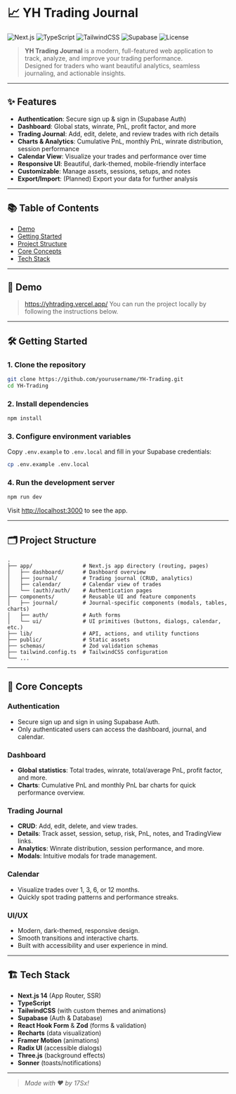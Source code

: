 # 📈 YH Trading Journal

![Next.js](https://img.shields.io/badge/Next.js-14.2.3-blue?logo=nextdotjs)
![TypeScript](https://img.shields.io/badge/TypeScript-5.x-blue?logo=typescript)
![TailwindCSS](https://img.shields.io/badge/TailwindCSS-3.x-38BDF8?logo=tailwindcss)
![Supabase](https://img.shields.io/badge/Supabase-2.x-3ECF8E?logo=supabase)
![License](https://img.shields.io/badge/license-MIT-green)

> **YH Trading Journal** is a modern, full-featured web application to track, analyze, and improve your trading performance.  
> Designed for traders who want beautiful analytics, seamless journaling, and actionable insights.

---

## ✨ Features

- **Authentication**: Secure sign up & sign in (Supabase Auth)
- **Dashboard**: Global stats, winrate, PnL, profit factor, and more
- **Trading Journal**: Add, edit, delete, and review trades with rich details
- **Charts & Analytics**: Cumulative PnL, monthly PnL, winrate distribution, session performance
- **Calendar View**: Visualize your trades and performance over time
- **Responsive UI**: Beautiful, dark-themed, mobile-friendly interface
- **Customizable**: Manage assets, sessions, setups, and notes
- **Export/Import**: (Planned) Export your data for further analysis

---

## 📚 Table of Contents

- [Demo](#demo)
- [Getting Started](#getting-started)
- [Project Structure](#project-structure)
- [Core Concepts](#core-concepts)
- [Tech Stack](#tech-stack)

---

## 🚀 Demo

> https://yhtrading.vercel.app/
> You can run the project locally by following the instructions below.

---

## 🛠️ Getting Started

### 1. Clone the repository

```bash
git clone https://github.com/yourusername/YH-Trading.git
cd YH-Trading
```

### 2. Install dependencies

```bash
npm install
```

### 3. Configure environment variables

Copy `.env.example` to `.env.local` and fill in your Supabase credentials:

```bash
cp .env.example .env.local
```

### 4. Run the development server

```bash
npm run dev
```

Visit [http://localhost:3000](http://localhost:3000) to see the app.

---

## 🗂️ Project Structure

```
.
├── app/                # Next.js app directory (routing, pages)
│   ├── dashboard/      # Dashboard overview
│   ├── journal/        # Trading journal (CRUD, analytics)
│   ├── calendar/       # Calendar view of trades
│   └── (auth)/auth/    # Authentication pages
├── components/         # Reusable UI and feature components
│   ├── journal/        # Journal-specific components (modals, tables, charts)
│   ├── auth/           # Auth forms
│   └── ui/             # UI primitives (buttons, dialogs, calendar, etc.)
├── lib/                # API, actions, and utility functions
├── public/             # Static assets
├── schemas/            # Zod validation schemas
├── tailwind.config.ts  # TailwindCSS configuration
└── ...
```

---

## 🧠 Core Concepts

### Authentication

- Secure sign up and sign in using Supabase Auth.
- Only authenticated users can access the dashboard, journal, and calendar.

### Dashboard

- **Global statistics**: Total trades, winrate, total/average PnL, profit factor, and more.
- **Charts**: Cumulative PnL and monthly PnL bar charts for quick performance overview.

### Trading Journal

- **CRUD**: Add, edit, delete, and view trades.
- **Details**: Track asset, session, setup, risk, PnL, notes, and TradingView links.
- **Analytics**: Winrate distribution, session performance, and more.
- **Modals**: Intuitive modals for trade management.

### Calendar

- Visualize trades over 1, 3, 6, or 12 months.
- Quickly spot trading patterns and performance streaks.

### UI/UX

- Modern, dark-themed, responsive design.
- Smooth transitions and interactive charts.
- Built with accessibility and user experience in mind.

---

## 🏗️ Tech Stack

- **Next.js 14** (App Router, SSR)
- **TypeScript**
- **TailwindCSS** (with custom themes and animations)
- **Supabase** (Auth & Database)
- **React Hook Form** & **Zod** (forms & validation)
- **Recharts** (data visualization)
- **Framer Motion** (animations)
- **Radix UI** (accessible dialogs)
- **Three.js** (background effects)
- **Sonner** (toasts/notifications)

---

> _Made with ❤️ by 17Sx!_
